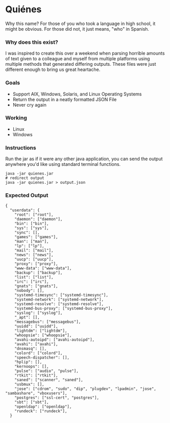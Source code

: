 # Quiénes

Why this name? For those of you who took a language in high school, it might be obvious. For those did not, it just means, "who" in Spanish.

### Why does this exist?
I was inspired to create this over a weekend when parsing horrible amounts of text given to a colleague and myself from multiple platforms using multiple methods that generated differing outputs. These files were just different enough to bring us great heartache.

### Goals
* Support AIX, Windows, Solaris, and Linux Operating Systems
* Return the output in a neatly formatted JSON File
* Never cry again

### Working
* Linux
* Windows

### Instructions
Run the jar as if it were any other java application, you can send the output anywhere you'd like using standard terminal functions.

```
java -jar quienes.jar
# redirect output
java -jar quienes.jar > output.json
```

### Expected Output
```
{
  "userdata": {
    "root": ["root"],
    "daemon": ["daemon"],
    "bin": ["bin"],
    "sys": ["sys"],
    "sync": [],
    "games": ["games"],
    "man": ["man"],
    "lp": ["lp"],
    "mail": ["mail"],
    "news": ["news"],
    "uucp": ["uucp"],
    "proxy": ["proxy"],
    "www-data": ["www-data"],
    "backup": ["backup"],
    "list": ["list"],
    "irc": ["irc"],
    "gnats": ["gnats"],
    "nobody": [],
    "systemd-timesync": ["systemd-timesync"],
    "systemd-network": ["systemd-network"],
    "systemd-resolve": ["systemd-resolve"],
    "systemd-bus-proxy": ["systemd-bus-proxy"],
    "syslog": ["syslog"],
    "_apt": [],
    "messagebus": ["messagebus"],
    "uuidd": ["uuidd"],
    "lightdm": ["lightdm"],
    "whoopsie": ["whoopsie"],
    "avahi-autoipd": ["avahi-autoipd"],
    "avahi": ["avahi"],
    "dnsmasq": [],
    "colord": ["colord"],
    "speech-dispatcher": [],
    "hplip": [],
    "kernoops": [],
    "pulse": ["audio", "pulse"],
    "rtkit": ["rtkit"],
    "saned": ["scanner", "saned"],
    "usbmux": [],
    "jose": ["cdrom", "sudo", "dip", "plugdev", "lpadmin", "jose", "sambashare", "vboxusers"],
    "postgres": ["ssl-cert", "postgres"],
    "sbt": ["sbt"],
    "openldap": ["openldap"],
    "rundeck": ["rundeck"],
  }
  ```
